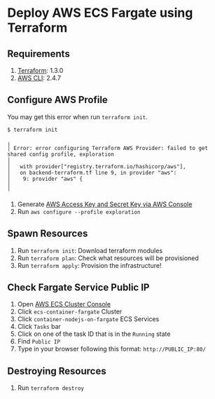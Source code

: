 # Deploy AWS ECS Fargate using Terraform

## Requirements
1. [Terraform](https://developer.hashicorp.com/terraform/tutorials/aws-get-started/install-cli): 1.3.0
2. [AWS CLI](https://docs.aws.amazon.com/cli/latest/userguide/getting-started-install.html): 2.4.7

## Configure AWS Profile
You may get this error when run `terraform init`.

```
$ terraform init

╷
│ Error: error configuring Terraform AWS Provider: failed to get shared config profile, exploration
│
│   with provider["registry.terraform.io/hashicorp/aws"],
│   on backend-terraform.tf line 9, in provider "aws":
│    9: provider "aws" {
│
╵
```

1. Generate [AWS Access Key and Secret Key via AWS Console](https://docs.aws.amazon.com/IAM/latest/UserGuide/id_credentials_access-keys.html#Using_CreateAccessKey)
2. Run `aws configure --profile exploration`

## Spawn Resources
1. Run `terraform init`: Download terraform modules
2. Run `terraform plan`: Check what resources will be provisioned
3. Run `terraform apply`: Provision the infrastructure!

## Check Fargate Service Public IP
1. Open [AWS ECS Cluster Console](https://us-east-2.console.aws.amazon.com/ecs/home?region=us-east-2#/clusters)
2. Click `ecs-container-fargate` Cluster
3. Click `container-nodejs-on-fargate` ECS Services
4. Click `Tasks` bar
5. Click on one of the task ID that is in the `Running` state
6. Find `Public IP`
7. Type in your browser following this format: `http://PUBLIC_IP:80/`

## Destroying Resources
1. Run `terraform destroy`
